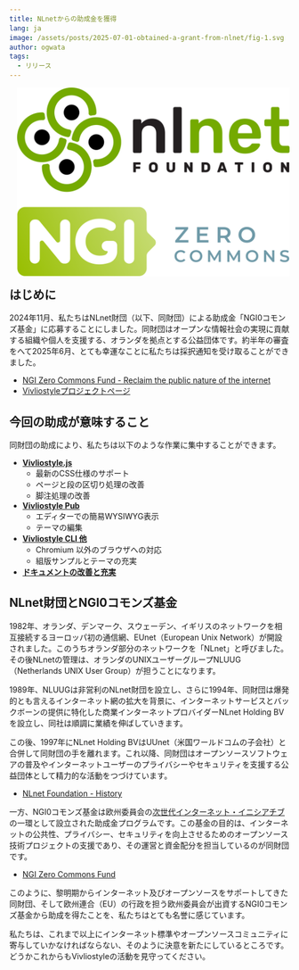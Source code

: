 ```yaml
---
title: NLnetからの助成金を獲得
lang: ja
image: /assets/posts/2025-07-01-obtained-a-grant-from-nlnet/fig-1.svg
author: ogwata
tags:
  - リリース
---
```


<div style="float: right; margin: 0 0 1em 1em;"><img src="/assets/posts/2025-07-01-obtained-a-grant-from-nlnet/fig-1.svg" alt="NLnet" style="width: 500px;" /></div>


## はじめに

2024年11月、私たちはNLnet財団（以下、同財団）による助成金「NGI0コモンズ基金」に応募することにしました。同財団はオープンな情報社会の実現に貢献する組織や個人を支援する、オランダを拠点とする公益団体です。約半年の審査をへて2025年6月、とても幸運なことに私たちは採択通知を受け取ることができました。

- [NGI Zero Commons Fund - Reclaim the public nature of the internet](https://nlnet.nl/commonsfund/)
- [Vivliostyleプロジェクトページ](https://nlnet.nl/project/Vivliostyle/)

## 今回の助成が意味すること

同財団の助成により、私たちは以下のような作業に集中することができます。

- **[Vivliostyle.js](https://github.com/vivliostyle/vivliostyle.js)**
  - 最新のCSS仕様のサポート
  - ページと段の区切り処理の改善
  - 脚注処理の改善
- **[Vivliostyle Pub](https://github.com/vivliostyle/vivliostyle-pub)**
  - エディターでの簡易WYSIWYG表示
  - テーマの編集
- **[Vivliostyle CLI 他](https://github.com/vivliostyle/vivliostyle-cli)**
  - Chromium 以外のブラウザへの対応
  - 組版サンプルとテーマの充実
- **[ドキュメントの改善と充実](https://github.com/vivliostyle/docs.vivliostyle.org)**

## NLnet財団とNGI0コモンズ基金

1982年、オランダ、デンマーク、スウェーデン、イギリスのネットワークを相互接続するヨーロッパ初の通信網、EUnet（European Unix Network）が開設されました。このうちオランダ部分のネットワークを「NLnet」と呼びました。その後NLnetの管理は、オランダのUNIXユーザーグループNLUUG（Netherlands UNIX User Group）が担うことになります。

1989年、NLUUGは非営利のNLnet財団を設立し、さらに1994年、同財団は爆発的とも言えるインターネット網の拡大を背景に、インターネットサービスとバックボーンの提供に特化した商業インターネットプロバイダーNLnet Holding BVを設立し、同社は順調に業績を伸ばしていきます。

この後、1997年にNLnet Holding BVはUUnet（米国ワールドコムの子会社）と合併して同財団の手を離れます。これ以降、同財団はオープンソースソフトウェアの普及やインターネットユーザーのプライバシーやセキュリティを支援する公益団体として精力的な活動をつづけています。

- [NLnet Foundation - History](https://nlnet.nl/foundation/history/)

一方、NGI0コモンズ基金は欧州委員会の[次世代インターネット・イニシアチブ](https://digital-strategy.ec.europa.eu/en/policies/next-generation-internet-initiative)の一環として設立された助成金プログラムです。この基金の目的は、インターネットの公共性、プライバシー、セキュリティを向上させるためのオープンソース技術プロジェクトの支援であり、その運営と資金配分を担当しているのが同財団です。

- [NGI Zero Commons Fund](https://nlnet.nl/thema/NGI0CommonsFund.html)

このように、黎明期からインターネット及びオープンソースをサポートしてきた同財団、そして欧州連合（EU）の行政を担う欧州委員会が出資するNGI0コモンズ基金から助成を得たことを、私たちはとても名誉に感じています。

私たちは、これまで以上にインターネット標準やオープンソースコミュニティに寄与していかなければならない、そのように決意を新たにしているところです。どうかこれからもVivliostyleの活動を見守ってください。